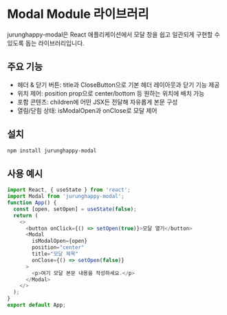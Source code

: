# Modal Module 라이브러리

jurunghappy-modal은 React 애플리케이션에서 모달 창을 쉽고 일관되게 구현할 수 있도록 돕는 라이브러리입니다.

## 주요 기능

- 헤더 & 닫기 버튼: title과 CloseButton으로 기본 헤더 레이아웃과 닫기 기능 제공
- 위치 제어: position prop으로 center/bottom 등 원하는 위치에 배치 가능
- 포함 콘텐츠: children에 어떤 JSX든 전달해 자유롭게 본문 구성
- 열림/닫힘 상태: isModalOpen과 onClose로 모달 제어

## 설치

```bash
npm install jurunghappy-modal
```

## 사용 예시

```js
import React, { useState } from 'react';
import Modal from 'jurunghappy-modal';
function App() {
  const [open, setOpen] = useState(false);
  return (
    <>
      <button onClick={() => setOpen(true)}>모달 열기</button>
      <Modal
        isModalOpen={open}
        position="center"
        title="모달 제목"
        onClose={() => setOpen(false)}
      >
        <p>여기 모달 본문 내용을 작성하세요.</p>
      </Modal>
    </>
  );
}
export default App;
```
